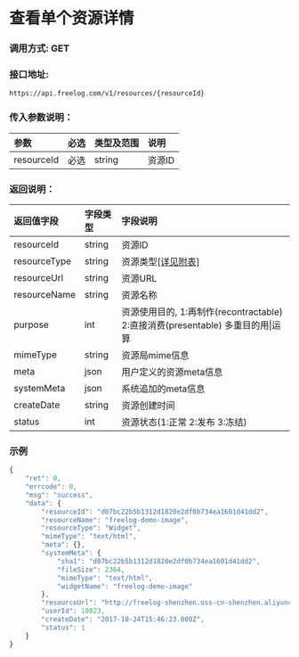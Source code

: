# 查看单个资源详情


### 调用方式: GET

### 接口地址:

```
https://api.freelog.com/v1/resources/{resourceId}
```

### 传入参数说明：


| 参数 | 必选 | 类型及范围 | 说明 |
| :--- | :--- | :--- | :--- |
|resourceId|必选|string|资源ID


### 返回说明：

| 返回值字段 | 字段类型 | 字段说明 |
| :--- | :--- | :--- |
| resourceId | string | 资源ID|
| resourceType | string | 资源类型[[详见附表]][资源类型]|
| resourceUrl | string | 资源URL |
| resourceName | string | 资源名称 |
| purpose | int | 资源使用目的, 1:再制作(recontractable) 2:直接消费(presentable) 多重目的用\|运算 |
| mimeType	| string| 资源局mime信息|
| meta	| json| 用户定义的资源meta信息|
| systemMeta| json| 系统追加的meta信息|
| createDate| string| 资源创建时间|
| status| int| 资源状态(1:正常 2:发布 3:冻结)|

### 示例

```js
{
    "ret": 0,
    "errcode": 0,
    "msg": "success",
    "data": {
        "resourceId": "d07bc22b5b1312d1820e2df0b734ea1601d41dd2",
        "resourceName": "freelog-demo-image",
        "resourceType": "Widget",
        "mimeType": "text/html",
        "meta": {},
        "systemMeta": {
            "sha1": "d07bc22b5b1312d1820e2df0b734ea1601d41dd2",
            "fileSize": 2364,
            "mimeType": "text/html",
            "widgetName": "freelog-demo-image"
        },
        "resourceUrl": "http://freelog-shenzhen.oss-cn-shenzhen.aliyuncs.com/resources/widget/575325fc59bb4538b1fa7a86528c4bed",
        "userId": 10023,
        "createDate": "2017-10-24T15:46:23.000Z",
        "status": 1
    }
}
```

[资源类型]: /附表/资源类型.html "资源类型"
